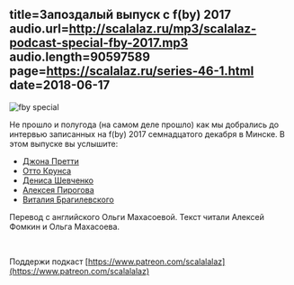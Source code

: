 title=Запоздалый выпуск с f(by) 2017
audio.url=http://scalalaz.ru/mp3/scalalaz-podcast-special-fby-2017.mp3
audio.length=90597589
page=https://scalalaz.ru/series-46-1.html
date=2018-06-17
----

![fby special](img/special-fby-2017.png)

Не прошло и полугода (на самом деле прошло) как мы добрались до интервью записанных на f(by) 2017 cемнадцатого декабря в Минске. В этом выпуске вы услышите: 

* [Джона Претти](https://twitter.com/propensive)
* [Отто Крунса](https://twitter.com/ochrons)
* [Дениса Шевченко](https://twitter.com/dshevchenko_biz)
* [Алексея Пирогова](https://twitter.com/alex_pir)
* [Виталия Брагилевского](https://twitter.com/_bravit)

Перевод с английского Ольги Махасоевой. Текст читали Алексей Фомкин и Ольга Махасоева.

<br/>

Поддержи подкаст [https://www.patreon.com/scalalalaz](https://www.patreon.com/scalalalaz)
